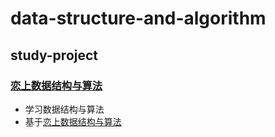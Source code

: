 # data-structure-and-algorithm

## study-project

### [恋上数据结构与算法](https://gitee.com/BesLlyg/bestlyg-projects/tree/seemygo-data-structure-and-algorithm/)

- 学习数据结构与算法
- 基于[恋上数据结构与算法](https://ke.qq.com/course/package/22853)

